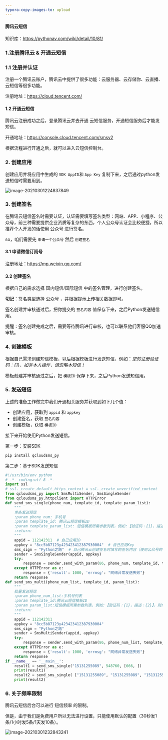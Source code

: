 ```yaml
---
typora-copy-images-to: upload
---
```


#### 腾讯云短信

知识库：https://pythonav.com/wiki/detail/10/81/


### 1.注册腾讯云 & 开通云短信

### 1.1 注册并认证

注册一个腾讯云账户，腾讯云中提供了很多功能：云服务器、云存储你、云直播、云短信等很多功能。

注册地址：https://cloud.tencent.com/

#### 1.2 开通云短信

腾讯云注册成功之后，登录腾讯云并去开通 云短信服务，开通短信服务后才能发短信。

开通地址：https://console.cloud.tencent.com/smsv2

根据流程进行开通之后，就可以进入云短信控制台。

### 2. 创建应用

创建应用并将应用中生成的 `SDK AppID`和 `App Key` 复制下来，之后通过python发送短信时需要用到。

![image-20210301224837849](https://gitee.com/gonghaochen/noteimg/raw/master/img/20210320171112.png)

### 3. 创建签名

在腾讯云短信签名时需要认证，认证需要填写签名类型：网站、APP、小程序、公众号，前三种需要提供企业资质等复杂的东西，个人公众号认证会比较便捷，所以推荐个人开发的话使用 公众号 进行签名。

so，咱们需要先 `申请一个公众号` 然后 `创建签名`

#### 3.1 申请微信订阅号

注册地址：https://mp.weixin.qq.com/

#### 3.2 创建签名

根据自己的需求选择 国内短信/国际短信 中的签名管理，进行创建签名。

**切记**：签名类型选择 公众号 ，并根据提示上传相关数据即可。

签名创建并审核通过后，把你提交的 `签名内容` 值保存下来，之后Python发送短信用。

提醒：签名创建完成之后，需要等待腾讯进行审核，也可以联系他们客服QQ加速审核。

### 4. 创建模板

根据自己需求创建短信模板，以后根据模板进行发送短信，例如：*您的注册验证码：{1}，如非本人操作，请忽略本短信！*

模板创建并审核通过之后，把 `模板ID` 保存下来，之后Python发送短信用。

### 5. 发送短信

上述的准备工作做完中我们开通相关服务并获取到如下几个值：

- 创建应用，获取到 `appid` 和 `appkey`
- 创建签名，获取 `签名内容`
- 创建模板，获取 `模板ID`

接下来开始使用Python发送短信。

第一步：安装SDK
```python
pip install qcloudsms_py
```

第二步：基于SDK发送短信
```python
#!/usr/bin/env python
# -*- coding:utf-8 -*-
import ssl
# ssl._create_default_https_context = ssl._create_unverified_context
from qcloudsms_py import SmsMultiSender, SmsSingleSender
from qcloudsms_py.httpclient import HTTPError
def send_sms_single(phone_num, template_id, template_param_list):
    """
    单条发送短信
    :param phone_num: 手机号
    :param template_id: 腾讯云短信模板ID
    :param template_param_list: 短信模板所需参数列表，例如:【验证码：{1}，描述：{2}】，则传递参数 [888,666]按顺序去格式化模板
    :return:
    """
    appid = 112142311  # 自己应用ID
    appkey = "8cc5b87123y423423412387930004"  # 自己应用Key
    sms_sign = "Python之路"  # 自己腾讯云创建签名时填写的签名内容（使用公众号的话这个值一般是公众号全称或简称）
    sender = SmsSingleSender(appid, appkey)
    try:
        response = sender.send_with_param(86, phone_num, template_id, template_param_list, sign=sms_sign)
    except HTTPError as e:
        response = {'result': 1000, 'errmsg': "网络异常发送失败"}
    return response
def send_sms_multi(phone_num_list, template_id, param_list):
    """
    批量发送短信
    :param phone_num_list:手机号列表
    :param template_id:腾讯云短信模板ID
    :param param_list:短信模板所需参数列表，例如:【验证码：{1}，描述：{2}】，则传递参数 [888,666]按顺序去格式化模板
    :return:
    """
    appid = 112142311
    appkey = "8cc5b87123y423423412387930004"
    sms_sign = "Python之路"
    sender = SmsMultiSender(appid, appkey)
    try:
        response = sender.send_with_param(86, phone_num_list, template_id, param_list, sign=sms_sign)
    except HTTPError as e:
        response = {'result': 1000, 'errmsg': "网络异常发送失败"}
    return response
if __name__ == '__main__':
    result1 = send_sms_single("15131255089", 548760, [666, ])
    print(result1)
    result2 = send_sms_single( ["15131255089", "15131255089", "15131255089", ],548760, [999, ])
    print(result2)

```

### 6. 关于频率限制

腾讯云短信后台可以进行 短信频率 的限制。

但是，由于我们是免费用户所以无法进行设置，只能使用默认的配置（30秒发1条/1小时发5条/1天发10条）。

![image-20210301232843241](https://gitee.com/gonghaochen/noteimg/raw/master/img/20210320171113.png)
